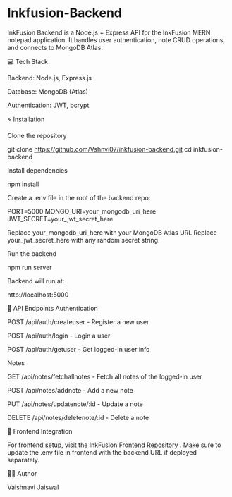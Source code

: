 # Inkfusion-Backend

InkFusion Backend is a Node.js + Express API for the InkFusion MERN notepad application. It handles user authentication, note CRUD operations, and connects to MongoDB Atlas.

💻 Tech Stack

Backend: Node.js, Express.js

Database: MongoDB (Atlas)

Authentication: JWT, bcrypt

⚡ Installation

Clone the repository

git clone https://github.com/Vshnvi07/inkfusion-backend.git
cd inkfusion-backend


Install dependencies

npm install


Create a .env file in the root of the backend repo:

PORT=5000
MONGO_URI=your_mongodb_uri_here
JWT_SECRET=your_jwt_secret_here


Replace your_mongodb_uri_here with your MongoDB Atlas URI.
Replace your_jwt_secret_here with any random secret string.

Run the backend

npm run server


Backend will run at:

http://localhost:5000

📂 API Endpoints
Authentication

POST /api/auth/createuser - Register a new user

POST /api/auth/login - Login a user

POST /api/auth/getuser - Get logged-in user info

Notes

GET /api/notes/fetchallnotes - Fetch all notes of the logged-in user

POST /api/notes/addnote - Add a new note

PUT /api/notes/updatenote/:id - Update a note

DELETE /api/notes/deletenote/:id - Delete a note

🔗 Frontend Integration

For frontend setup, visit the InkFusion Frontend Repository
.
Make sure to update the .env file in frontend with the backend URL if deployed separately.

👩‍💻 Author

Vaishnavi Jaiswal
